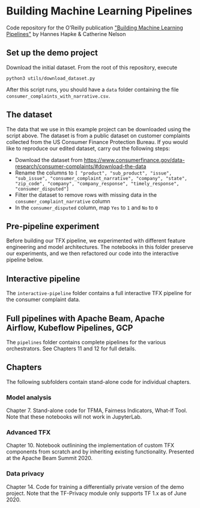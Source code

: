 # Building Machine Learning Pipelines

Code repository for the O'Reilly publication ["Building Machine Learning Pipelines"](http://www.buildingmlpipelines.com) by Hannes Hapke &amp; Catherine Nelson

## Set up the demo project

Download the initial dataset. From the root of this repository, execute

```
python3 utils/download_dataset.py
```

After this script runs, you should have a `data` folder containing the file `consumer_complaints_with_narrative.csv`. 

## The dataset

The data that we use in this example project can be downloaded using the script above. The dataset is from a public dataset on customer complaints collected from the US Consumer Finance Protection Bureau. If you would like to reproduce our edited dataset, carry out the following steps:

- Download the dataset from https://www.consumerfinance.gov/data-research/consumer-complaints/#download-the-data
- Rename the columns to `[
        "product",
        "sub_product",
        "issue",
        "sub_issue",
        "consumer_complaint_narrative",
        "company",
        "state",
        "zip_code",
        "company",
        "company_response",
        "timely_response",
        "consumer_disputed"]`
- Filter the dataset to remove rows with missing data in the `consumer_complaint_narrative` column
- In the `consumer_disputed` column, map `Yes` to `1` and `No` to `0`


## Pre-pipeline experiment

Before building our TFX pipeline, we experimented with different feature engineering and model architectures. The notebooks in this folder preserve our experiments, and we then refactored our code into the interactive pipeline below.

## Interactive pipeline

The `interactive-pipeline` folder contains a full interactive TFX pipeline for the consumer complaint data.

## Full pipelines with Apache Beam, Apache Airflow, Kubeflow Pipelines, GCP

The `pipelines` folder contains complete pipelines for the various orchestrators. See Chapters 11 and 12 for full details.

## Chapters

The following subfolders contain stand-alone code for individual chapters.

### Model analysis
Chapter 7. Stand-alone code for TFMA, Fairness Indicators, What-If Tool. Note that these notebooks will not work in JupyterLab.

### Advanced TFX
Chapter 10. Notebook outlinining the implementation of custom TFX components from scratch and by inheriting existing functionality. Presented at the Apache Beam Summit 2020.

### Data privacy
Chapter 14. Code for training a differentially private version of the demo project. Note that the TF-Privacy module only supports TF 1.x as of June 2020.
